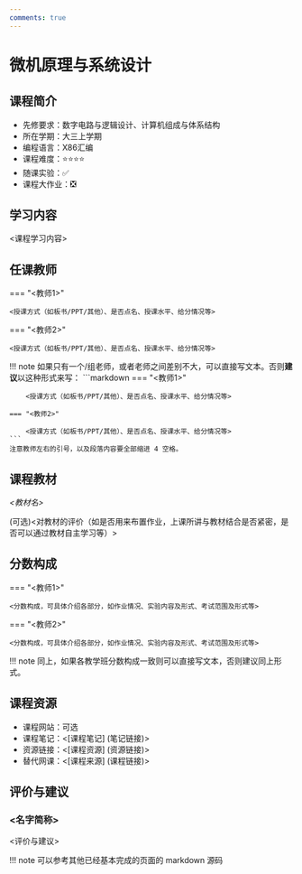 ```yaml
---
comments: true
---
```

# 微机原理与系统设计

## 课程简介
+ 先修要求：数字电路与逻辑设计、计算机组成与体系结构
+ 所在学期：大三上学期
+ 编程语言：X86汇编
+ 课程难度：:star::star::star::star:
+ 随课实验：:white_check_mark:
+ 课程大作业：:negative_squared_cross_mark:

## 学习内容
<课程学习内容>

## 任课教师

=== "<教师1>"

    <授课方式（如板书/PPT/其他）、是否点名、授课水平、给分情况等>

=== "<教师2>" 

    <授课方式（如板书/PPT/其他）、是否点名、授课水平、给分情况等>

!!! note
    如果只有一个/组老师，或者老师之间差别不大，可以直接写文本。否则**建议**以这种形式来写：
    ```markdown
    === "<教师1>"

        <授课方式（如板书/PPT/其他）、是否点名、授课水平、给分情况等>

    === "<教师2>" 

        <授课方式（如板书/PPT/其他）、是否点名、授课水平、给分情况等>
    ```
    注意教师左右的引号，以及段落内容要全部缩进 4 空格。

## 课程教材

*<教材名>*

(可选)<对教材的评价（如是否用来布置作业，上课所讲与教材结合是否紧密，是否可以通过教材自主学习等）>

## 分数构成

=== "<教师1>"

    <分数构成，可具体介绍各部分，如作业情况、实验内容及形式、考试范围及形式等>

=== "<教师2>" 

    <分数构成，可具体介绍各部分，如作业情况、实验内容及形式、考试范围及形式等>

!!! note
    同上，如果各教学班分数构成一致则可以直接写文本，否则建议同上形式。

## 课程资源
+ 课程网站：可选
+ 课程笔记：<[课程笔记] (笔记链接)>
+ 资源链接：<[课程资源] (资源链接)>
+ 替代网课：<[课程来源] (课程链接)>

## 评价与建议
### <名字简称>
<评价与建议>

!!! note
    可以参考其他已经基本完成的页面的 markdown 源码